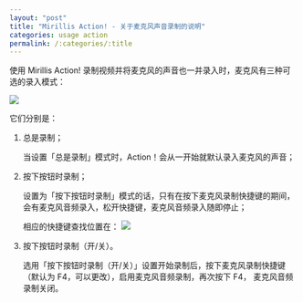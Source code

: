 ```yaml
---
layout: "post"
title: "Mirillis Action! - 关于麦克风声音录制的说明"
categories: usage action
permalink: /:categories/:title
---
```


使用 Mirillis Action! 录制视频并将麦克风的声音也一并录入时，麦克风有三种可选的录入模式：

![](https://i.imgur.com/52agLI5.png)

它们分别是：

1. 总是录制；

	当设置「总是录制」模式时，Action！会从一开始就默认录入麦克风的声音；

2. 按下按钮时录制；

	设置为「按下按钮时录制」模式的话，只有在按下麦克风录制快捷键的期间，会有麦克风音频录入，松开快捷键，麦克风音频录入随即停止；

	相应的快捷键查找位置在：
![](https://i.imgur.com/O0DcBVN.png)

3. 按下按钮时录制（开/关）。

	选用「按下按钮时录制（开/关）」设置开始录制后，按下麦克风录制快捷键（默认为 F4，可以更改），启用麦克风音频录制，再次按下 F4， 麦克风音频录制关闭。
